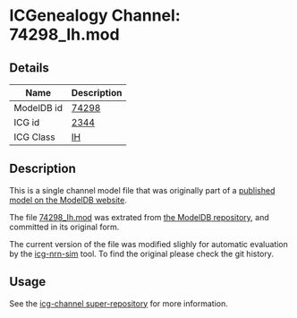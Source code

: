 # ICGenealogy Channel: 74298\_Ih.mod

## Details

Name | Description
---- | -----------
ModelDB id | [74298](http://senselab.med.yale.edu/ModelDB/ShowModel.cshtml?model=74298)
ICG id | [2344](http://icg.neurotheory.ox.ac.uk/channels/4/2344)
ICG Class | [IH](http://icg.neurotheory.ox.ac.uk/channels/4)

## Description

This is a single channel model file that was originally part of a [published model on the ModelDB website](http://senselab.med.yale.edu/mModelDB/ShowModel.cshtml?model=74298).


The file [74298\_Ih.mod](74298_Ih.mod) was extrated from [the ModelDB repository](http://senselab.med.yale.edu/ModelDB/ShowModel.cshtml?model=74298), and committed in its original form.

The current version of the file was modified slighly for automatic evaluation by the [icg-nrn-sim](https://github.com/icgenealogy/icg-nrn-sim) tool. To find the original please check the git history.


## Usage

See the [icg-channel super-repository](https://github.com/icgenealogy/icg-channels) for more information.